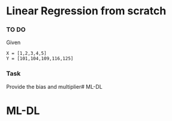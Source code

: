 # Linear Regression from scratch

### TO DO

Given 

```
X = [1,2,3,4,5]
Y = [101,104,109,116,125]
```
### Task 

Provide the bias and multiplier# ML-DL
# ML-DL
